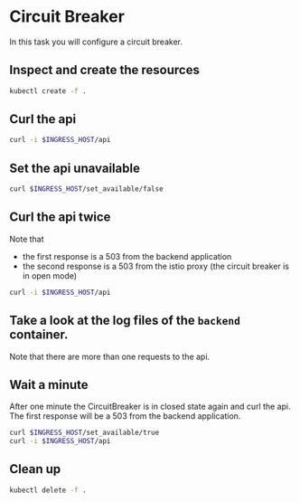 # Circuit Breaker

In this task you will configure a circuit breaker.

## Inspect and create the resources

```bash
kubectl create -f .
```

## Curl the api 

```bash
curl -i $INGRESS_HOST/api
```

## Set the api unavailable

```bash
curl $INGRESS_HOST/set_available/false
```

## Curl the api twice

Note that 
* the first response is a 503 from the backend application
* the second response is a 503 from the istio proxy (the circuit breaker is in open mode)

```bash
curl -i $INGRESS_HOST/api
```

## Take a look at the log files of the `backend` container. 

Note that there are more than one requests to the api.

## Wait a minute

After one minute the CircuitBreaker is in closed state again and curl the api. The first response will be a 503 from the backend application.

```bash
curl $INGRESS_HOST/set_available/true
curl -i $INGRESS_HOST/api
```

## Clean up
```bash
kubectl delete -f .
```
